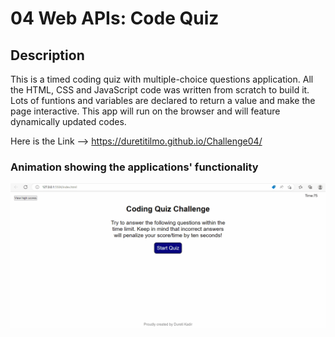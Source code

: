 # 04 Web APIs: Code Quiz

## Description

This is a timed coding quiz with multiple-choice questions application. All the HTML, CSS and JavaScript code was written from scratch to build it. Lots of funtions and variables are declared to return a value and make the page interactive. This app will run on the browser and will feature dynamically updated codes. 

Here is the Link --> https://duretitilmo.github.io/Challenge04/

### Animation showing the applications' functionality

![User clicks through the coding quiz app.](assets/images/Animation.gif)
